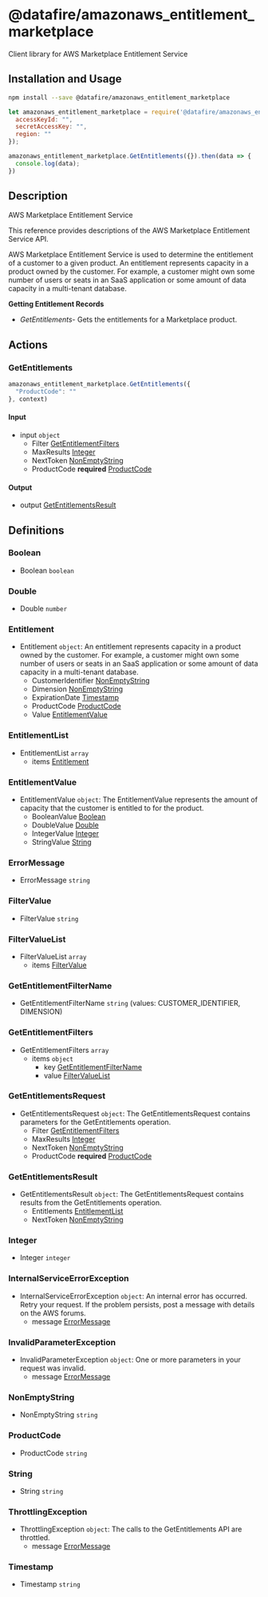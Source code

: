 # @datafire/amazonaws_entitlement_marketplace

Client library for AWS Marketplace Entitlement Service

## Installation and Usage
```bash
npm install --save @datafire/amazonaws_entitlement_marketplace
```
```js
let amazonaws_entitlement_marketplace = require('@datafire/amazonaws_entitlement_marketplace').create({
  accessKeyId: "",
  secretAccessKey: "",
  region: ""
});

amazonaws_entitlement_marketplace.GetEntitlements({}).then(data => {
  console.log(data);
})
```

## Description

<fullname>AWS Marketplace Entitlement Service</fullname> <p>This reference provides descriptions of the AWS Marketplace Entitlement Service API.</p> <p>AWS Marketplace Entitlement Service is used to determine the entitlement of a customer to a given product. An entitlement represents capacity in a product owned by the customer. For example, a customer might own some number of users or seats in an SaaS application or some amount of data capacity in a multi-tenant database.</p> <p> <b>Getting Entitlement Records</b> </p> <ul> <li> <p> <i>GetEntitlements</i>- Gets the entitlements for a Marketplace product.</p> </li> </ul>

## Actions

### GetEntitlements



```js
amazonaws_entitlement_marketplace.GetEntitlements({
  "ProductCode": ""
}, context)
```

#### Input
* input `object`
  * Filter [GetEntitlementFilters](#getentitlementfilters)
  * MaxResults [Integer](#integer)
  * NextToken [NonEmptyString](#nonemptystring)
  * ProductCode **required** [ProductCode](#productcode)

#### Output
* output [GetEntitlementsResult](#getentitlementsresult)



## Definitions

### Boolean
* Boolean `boolean`

### Double
* Double `number`

### Entitlement
* Entitlement `object`: An entitlement represents capacity in a product owned by the customer. For example, a customer might own some number of users or seats in an SaaS application or some amount of data capacity in a multi-tenant database.
  * CustomerIdentifier [NonEmptyString](#nonemptystring)
  * Dimension [NonEmptyString](#nonemptystring)
  * ExpirationDate [Timestamp](#timestamp)
  * ProductCode [ProductCode](#productcode)
  * Value [EntitlementValue](#entitlementvalue)

### EntitlementList
* EntitlementList `array`
  * items [Entitlement](#entitlement)

### EntitlementValue
* EntitlementValue `object`: The EntitlementValue represents the amount of capacity that the customer is entitled to for the product.
  * BooleanValue [Boolean](#boolean)
  * DoubleValue [Double](#double)
  * IntegerValue [Integer](#integer)
  * StringValue [String](#string)

### ErrorMessage
* ErrorMessage `string`

### FilterValue
* FilterValue `string`

### FilterValueList
* FilterValueList `array`
  * items [FilterValue](#filtervalue)

### GetEntitlementFilterName
* GetEntitlementFilterName `string` (values: CUSTOMER_IDENTIFIER, DIMENSION)

### GetEntitlementFilters
* GetEntitlementFilters `array`
  * items `object`
    * key [GetEntitlementFilterName](#getentitlementfiltername)
    * value [FilterValueList](#filtervaluelist)

### GetEntitlementsRequest
* GetEntitlementsRequest `object`: The GetEntitlementsRequest contains parameters for the GetEntitlements operation.
  * Filter [GetEntitlementFilters](#getentitlementfilters)
  * MaxResults [Integer](#integer)
  * NextToken [NonEmptyString](#nonemptystring)
  * ProductCode **required** [ProductCode](#productcode)

### GetEntitlementsResult
* GetEntitlementsResult `object`: The GetEntitlementsRequest contains results from the GetEntitlements operation.
  * Entitlements [EntitlementList](#entitlementlist)
  * NextToken [NonEmptyString](#nonemptystring)

### Integer
* Integer `integer`

### InternalServiceErrorException
* InternalServiceErrorException `object`: An internal error has occurred. Retry your request. If the problem persists, post a message with details on the AWS forums.
  * message [ErrorMessage](#errormessage)

### InvalidParameterException
* InvalidParameterException `object`: One or more parameters in your request was invalid.
  * message [ErrorMessage](#errormessage)

### NonEmptyString
* NonEmptyString `string`

### ProductCode
* ProductCode `string`

### String
* String `string`

### ThrottlingException
* ThrottlingException `object`: The calls to the GetEntitlements API are throttled.
  * message [ErrorMessage](#errormessage)

### Timestamp
* Timestamp `string`


